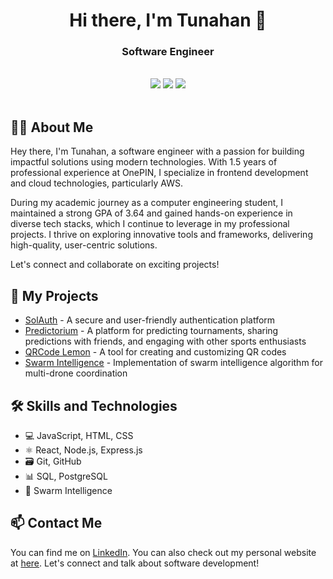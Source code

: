 <div align="center">
  <h1>Hi there, I'm Tunahan 👋</h1>
  <h3>Software Engineer</h3>
  <br>
  <a href="https://www.solauth.xyz/"><img src="https://img.shields.io/badge/SolAuth-Blockchain%20Authentication-orange"></a>
  <a href="https://www.predictorium.com/"><img src="https://img.shields.io/badge/World%20Cup%20Predictor-Predict%20matches-blue"></a>
  <a href="https://www.qrcode-lemon.com/"><img src="https://img.shields.io/badge/QRCode%20Lemon-Generate%20QR%20codes-green"></a>
  <br>
  <br>
</div>

## 👨‍💻 About Me

Hey there, I'm Tunahan, a software engineer with a passion for building impactful solutions using modern technologies. With 1.5 years of professional experience at OnePIN, I specialize in frontend development and cloud technologies, particularly AWS.

During my academic journey as a computer engineering student, I maintained a strong GPA of 3.64 and gained hands-on experience in diverse tech stacks, which I continue to leverage in my professional projects. I thrive on exploring innovative tools and frameworks, delivering high-quality, user-centric solutions.

Let's connect and collaborate on exciting projects!


## 🚀 My Projects

- [SolAuth](https://www.solauth.xyz/) - A secure and user-friendly authentication platform
- [Predictorium](https://www.predictorium.com/) - A platform for predicting tournaments, sharing predictions with friends, and engaging with other sports enthusiasts
- [QRCode Lemon](https://qrcode-lemon.com/) - A tool for creating and customizing QR codes
- [Swarm Intelligence](https://github.com/immpeccable/Coverage-Path-Planning) - Implementation of swarm intelligence algorithm for multi-drone coordination

## 🛠️ Skills and Technologies
- 💻 JavaScript, HTML, CSS
- ⚛️ React, Node.js, Express.js
- 🗃️ Git, GitHub
- 📊 SQL, PostgreSQL
- 🐝 Swarm Intelligence

## 📫 Contact Me
You can find me on [LinkedIn](https://www.linkedin.com/in/tunahan-dundar/). You can also check out my personal website at [here](https://tunahan-dundar.netlify.app/). Let's connect and talk about software development!

<!--
**immpeccable/immpeccable** is a ✨ _special_ ✨ repository because its `README.md` (this file) appears on your GitHub profile.

Here are some ideas to get you started:

- 🔭 I’m currently working on ...
- 🌱 I’m currently learning ...
- 👯 I’m looking to collaborate on ...
- 🤔 I’m looking for help with ...
- 💬 Ask me about ...
- 📫 How to reach me: ...
- 😄 Pronouns: ...
- ⚡ Fun fact: ...
-->
